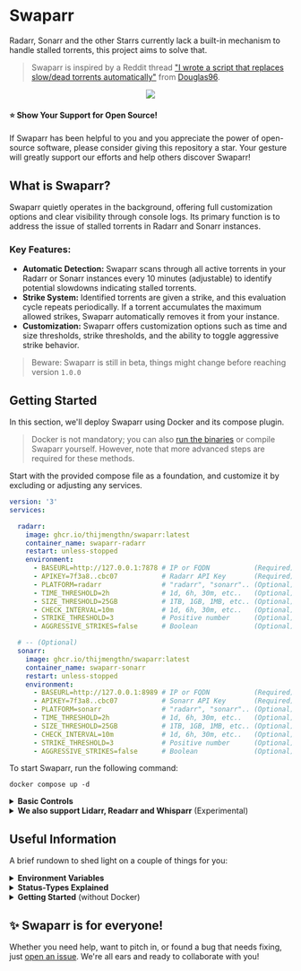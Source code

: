 # Swaparr

Radarr, Sonarr and the other Starrs currently lack a built-in mechanism to handle stalled torrents, this project aims to solve that.

> Swaparr is inspired by a Reddit thread ["I wrote a script that replaces slow/dead torrents automatically"](https://www.reddit.com/r/radarr/comments/101q31k/i_wrote_a_script_that_replaces_slowdead_torrents/) from [Douglas96](https://www.reddit.com/user/Douglas96/).

<p align="center">
  <img src="https://i.imgur.com/7D84ooQ.png?s=128">
</p>


#### ⭐ Show Your Support for Open Source!

If Swaparr has been helpful to you and you appreciate the power of open-source software, please consider giving this repository a star. Your gesture will greatly support our efforts and help others discover Swaparr!

## What is Swaparr?

Swaparr quietly operates in the background, offering full customization options and clear visibility through console logs. Its primary function is to address the issue of stalled torrents in Radarr and Sonarr instances.

### Key Features:

- **Automatic Detection:** Swaparr scans through all active torrents in your Radarr or Sonarr instances every 10 minutes (adjustable) to identify potential slowdowns indicating stalled torrents.
- **Strike System:** Identified torrents are given a strike, and this evaluation cycle repeats periodically. If a torrent accumulates the maximum allowed strikes, Swaparr automatically removes it from your instance.
- **Customization:** Swaparr offers customization options such as time and size thresholds, strike thresholds, and the ability to toggle aggressive strike behavior.

> Beware: Swaparr is still in beta, things might change before reaching version ` 1.0.0 `

## Getting Started

In this section, we'll deploy Swaparr using Docker and its compose plugin.

> Docker is not mandatory; you can also [run the binaries](#prerequisites) or compile Swaparr yourself. However, note that more advanced steps are required for these methods.

Start with the provided compose file as a foundation, and customize it by excluding or adjusting any services.

```yml
version: '3'
services:

  radarr:
    image: ghcr.io/thijmengthn/swaparr:latest
    container_name: swaparr-radarr
    restart: unless-stopped
    environment:
      - BASEURL=http://127.0.0.1:7878 # IP or FQDN           (Required)
      - APIKEY=7f3a8..cbc07           # Radarr API Key       (Required)                
      - PLATFORM=radarr               # "radarr", "sonarr".. (Optional) default: radarr
      - TIME_THRESHOLD=2h             # 1d, 6h, 30m, etc..   (Optional) default: 2h    
      - SIZE_THRESHOLD=25GB           # 1TB, 1GB, 1MB, etc.. (Optional) default: 25GB  
      - CHECK_INTERVAL=10m            # 1d, 6h, 30m, etc..   (Optional) default: 10m   
      - STRIKE_THRESHOLD=3            # Positive number      (Optional) default: 3     
      - AGGRESSIVE_STRIKES=false      # Boolean              (Optional) default: false 

  # -- (Optional)
  sonarr: 
    image: ghcr.io/thijmengthn/swaparr:latest
    container_name: swaparr-sonarr
    restart: unless-stopped
    environment:
      - BASEURL=http://127.0.0.1:8989 # IP or FQDN           (Required)
      - APIKEY=7f3a8..cbc07           # Sonarr API Key       (Required)                
      - PLATFORM=sonarr               # "radarr", "sonarr".. (Optional) default: radarr
      - TIME_THRESHOLD=2h             # 1d, 6h, 30m, etc..   (Optional) default: 2h    
      - SIZE_THRESHOLD=25GB           # 1TB, 1GB, 1MB, etc.. (Optional) default: 25GB  
      - CHECK_INTERVAL=10m            # 1d, 6h, 30m, etc..   (Optional) default: 10m   
      - STRIKE_THRESHOLD=3            # Positive number      (Optional) default: 3     
      - AGGRESSIVE_STRIKES=false      # Boolean              (Optional) default: false 
```

To start Swaparr, run the following command:

```
docker compose up -d
```

<details>
  <summary>
    <strong>Basic Controls</strong>
  </summary>

  ### Monitor

  You can monitor Swaparr's activities and track the processing of torrents by executing the following command. Omit the ` <platform> ` parameter to view logs for all platforms:

  ```
  docker compose logs <platform>
  ```

  ### Shutdown

  To shut down Swaparr, execute the following command:

  ```
  docker compose down
  ```
</details>

<details>
  <summary>
    <strong>We also support Lidarr, Readarr and Whisparr</strong> (Experimental)
  </summary>

  ```yml
  version: '3'
  services:

    radarr:
      image: ghcr.io/thijmengthn/swaparr:latest
      container_name: swaparr-radarr
      restart: unless-stopped
      environment:
        - BASEURL=http://127.0.0.1:7878 # IP or FQDN           (Required)
        - APIKEY=7f3a8..cbc07           # Radarr API Key       (Required)                
        - PLATFORM=radarr               # "radarr", "sonarr".. (Optional) default: radarr
        - TIME_THRESHOLD=2h             # 1d, 6h, 30m, etc..   (Optional) default: 2h    
        - SIZE_THRESHOLD=25GB           # 1TB, 1GB, 1MB, etc.. (Optional) default: 25GB  
        - CHECK_INTERVAL=10m            # 1d, 6h, 30m, etc..   (Optional) default: 10m   
        - STRIKE_THRESHOLD=3            # Positive number      (Optional) default: 3     
        - AGGRESSIVE_STRIKES=false      # Boolean              (Optional) default: false 

    # -- (Optional)
    sonarr: 
      image: ghcr.io/thijmengthn/swaparr:latest
      container_name: swaparr-sonarr
      restart: unless-stopped
      environment:
        - BASEURL=http://127.0.0.1:8989 # IP or FQDN           (Required)
        - APIKEY=7f3a8..cbc07           # Sonarr API Key       (Required)                
        - PLATFORM=sonarr               # "radarr", "sonarr".. (Optional) default: radarr
        - TIME_THRESHOLD=2h             # 1d, 6h, 30m, etc..   (Optional) default: 2h    
        - SIZE_THRESHOLD=25GB           # 1TB, 1GB, 1MB, etc.. (Optional) default: 25GB  
        - CHECK_INTERVAL=10m            # 1d, 6h, 30m, etc..   (Optional) default: 10m   
        - STRIKE_THRESHOLD=3            # Positive number      (Optional) default: 3     
        - AGGRESSIVE_STRIKES=false      # Boolean              (Optional) default: false 

    # -- (Optional)
    lidarr: 
      image: ghcr.io/thijmengthn/swaparr:latest
      container_name: swaparr-lidarr
      restart: unless-stopped
      environment:
        - BASEURL=http://127.0.0.1:8989 # IP or FQDN           (Required)
        - APIKEY=7f3a8..cbc07           # Lidarr API Key       (Required)                
        - PLATFORM=lidarr               # "radarr", "sonarr".. (Optional) default: radarr
        - TIME_THRESHOLD=2h             # 1d, 6h, 30m, etc..   (Optional) default: 2h    
        - SIZE_THRESHOLD=25GB           # 1TB, 1GB, 1MB, etc.. (Optional) default: 25GB  
        - CHECK_INTERVAL=10m            # 1d, 6h, 30m, etc..   (Optional) default: 10m   
        - STRIKE_THRESHOLD=3            # Positive number      (Optional) default: 3     
        - AGGRESSIVE_STRIKES=false      # Boolean              (Optional) default: false 

    # -- (Optional)
    readarr: 
      image: ghcr.io/thijmengthn/swaparr:latest
      container_name: swaparr-readarr
      restart: unless-stopped
      environment:
        - BASEURL=http://127.0.0.1:8989 # IP or FQDN           (Required)
        - APIKEY=7f3a8..cbc07           # Readarr API Key      (Required)                
        - PLATFORM=readarr              # "radarr", "sonarr".. (Optional) default: radarr
        - TIME_THRESHOLD=2h             # 1d, 6h, 30m, etc..   (Optional) default: 2h    
        - SIZE_THRESHOLD=25GB           # 1TB, 1GB, 1MB, etc.. (Optional) default: 25GB  
        - CHECK_INTERVAL=10m            # 1d, 6h, 30m, etc..   (Optional) default: 10m   
        - STRIKE_THRESHOLD=3            # Positive number      (Optional) default: 3     
        - AGGRESSIVE_STRIKES=false      # Boolean              (Optional) default: false 

    # -- (Optional)
    whisparr: 
      image: ghcr.io/thijmengthn/swaparr:latest
      container_name: swaparr-whisparr
      restart: unless-stopped
      environment:
        - BASEURL=http://127.0.0.1:8989 # IP or FQDN           (Required)
        - APIKEY=7f3a8..cbc07           # Whisparr API Key     (Required)                
        - PLATFORM=whisparr             # "radarr", "sonarr".. (Optional) default: radarr
        - TIME_THRESHOLD=2h             # 1d, 6h, 30m, etc..   (Optional) default: 2h    
        - SIZE_THRESHOLD=25GB           # 1TB, 1GB, 1MB, etc.. (Optional) default: 25GB  
        - CHECK_INTERVAL=10m            # 1d, 6h, 30m, etc..   (Optional) default: 10m   
        - STRIKE_THRESHOLD=3            # Positive number      (Optional) default: 3     
        - AGGRESSIVE_STRIKES=false      # Boolean              (Optional) default: false 
  ```
</details>

## Useful Information

A brief rundown to shed light on a couple of things for you:

<details>
  <summary>
    <strong>Environment Variables</strong>
  </summary>

  | Name              | Default              |  Description                                                                                     |
  |-------------------|----------------------|  -------------------------------------------------------------------------------------------------|
  | BASEURL           | `http://127.0.0.1:7878` | The URL of either a Sonarr or Radarr  instance.                                                |
  | APIKEY            | `7f3a8..cbc07`         | The API key required for accessing the Radarr or   Sonarr instance.                             |
  | PLATFORM          | `radarr`              | Indicates the platform with which Swaparr interacts,  either `radarr` or `sonarr`.              |
  | TIME_THRESHOLD    | `2h`                  | The duration threshold for torrents to be considered  stalled; torrents exceeding this limit will be removed. |
  | SIZE_THRESHOLD    | `25GB`                | The size limit for torrents to be ignored; torrents   exceeding this limit will not be processed. |
  | CHECK_INTERVAL    | `10m`                 | The interval at which Swaparr monitors  torrents.                                               |
  | STRIKE_THRESHOLD  | `3`                   | The number of strikes a torrent needs to reach  before it is subject to removal.                |
  | AGGRESSIVE_STRIKES| `false`               | Enables the removal of stalled torrents and those   stuck fetching metadata.                      |
</details>

<details>
  <summary>
    <strong>Status-Types Explained</strong>
  </summary>

  | Type | Meaning |
  | --- | --- |
  | `Normal`  | Not stalled or slow, will not be striked. |
  | `Pending` | Fetching metadata or stalled (can be bypassed with `aggressive_strikes`). |
  | `Striked` | Flagged as slow or stalled, pending removal. |
  | `Removed` | Removed from Radarr / Sonarr. |
  | `Ignored` | Outside of threshold bounds. |
</details>

<details>
  <summary>
    <strong>Getting Started</strong> (without Docker)
  </summary>

  #### Prerequisites

  To begin, [download the executable](https://github.com/ThijmenGThN/swaparr/releases) compatible   with your operating system.

  Before running Swaparr, manually set the required [environment variables](#environment-variables).

  > Note: You do not need to define every environment variable; only the ones you need and those  that are required.

  #### Powershell

  ```
  $Env:<variable>="<value>"
  ```

  #### Shell

  ```
  export <variable>="<value>"
  ```

  #### Run Swaparr

  You should now be able to run Swaparr directly from the binary file.
</details>

## ✨ Swaparr is for everyone!

Whether you need help, want to pitch in, or found a bug that needs fixing, just [open an issue](https://github.com/ThijmenGThN/swaparr/issues). We're all ears and ready to collaborate with you!
